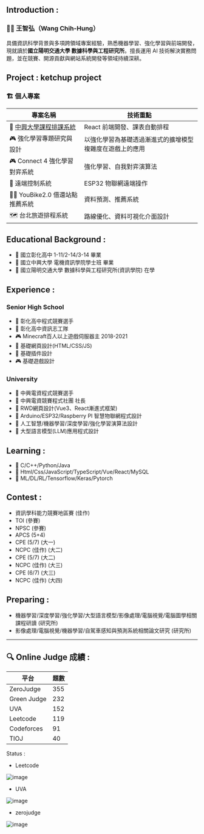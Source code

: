 ## Introduction :
### 👨‍💻 王智弘（Wang Chih-Hung）

具備資訊科學背景與多項跨領域專案經驗，熟悉機器學習、強化學習與前端開發，現就讀於**國立陽明交通大學 數據科學與工程研究所**。擅長運用 AI 技術解決實務問題，並在競賽、開源貢獻與網站系統開發等領域持續深耕。

## Project : ketchup project

### 🏗️ 個人專案

| 專案名稱                                            | 技術重點                            |
| ----------------------------------------------- | ------------------------------- |
| 🔗 [中興大學課程排課系統](https://nchuclass.axisflow.biz) | React 前端開發、課表自動排程               |
| 🎮 強化學習專題研究與設計                                  | 以強化學習為基礎透過漸進式的擴增模型複雜度在遊戲上的應用 |
| 🎮 Connect 4 強化學習對弈系統                           | 強化學習、自我對弈演算法                    |
| 📡 遠端控制系統                                       | ESP32 物聯網遠端操作                   |
| 🚴‍♂️ YouBike2.0 借還站點推薦系統                       | 資料預測、推薦系統                       |
| 🗺️ 台北旅遊排程系統                                    | 路線優化、資料可視化介面設計                  |


## Educational Background :                                                      
- 🥇 國立彰化高中 1-11/2-14/3-14 畢業                                               
- 🥇 國立中興大學 電機資訊學院學士班 畢業
- 🥇 國立陽明交通大學 數據科學與工程研究所(資訊學院) 在學

## Experience :

### Senior High School
- 🥉 彰化高中程式競賽選手
- 🥇 彰化高中資訊志工隊
- 🎮 Minecraft百人以上遊戲伺服器主 2018-2021
- 📄 基礎網頁設計(HTML/CSS/JS)
- 💼 基礎插件設計
- 🎮 基礎遊戲設計

  
### University
- 🥉 中興電資程式競賽選手
- 🥇 中興電資競賽程式社團 社長
- 📄 RWD網頁設計(Vue3、React漸進式框架)
- 💼 Arduino/ESP32/Raspberry PI 智慧物聯網程式設計
- 💼 人工智慧/機器學習/深度學習/強化學習演算法設計
- 💼 大型語言模型(LLM)應用程式設計


## Learning : 
- 🌱 C/C++/Python/Java
- 🌱 Html/Css/JavaScript/TypeScript/Vue/React/MySQL
- 🌱 ML/DL/RL/Tensorflow/Keras/Pytorch



## Contest :
- 資訊學科能力競賽地區賽 (佳作)
- TOI  (參賽)
- NPSC (參賽)
- APCS (5+4) 
- CPE  (5/7)  (大一)
- NCPC (佳作) (大二)
- CPE  (5/7)  (大二)
- NCPC (佳作) (大三)
- CPE  (6/7)  (大三)
- NCPC (佳作) (大四)
  
## Preparing :
- 機器學習/深度學習/強化學習/大型語言模型/影像處理/電腦視覺/電腦圖學相關課程研讀 (研究所)
- 影像處理/電腦視覺/機器學習/自駕車感知與預測系統相關論文研究 (研究所)
  
---

## 🔍 Online Judge 成績 :

| 平台          | 題數  |
| ----------- | --- |
| ZeroJudge   | 355 |
| Green Judge | 232 |
| UVA         | 152 |
| Leetcode    | 119 |
| Codeforces  | 91  |
| TIOJ        | 40  |

Status :
- Leetcode

![image](https://github.com/user-attachments/assets/9f76cf93-3d50-4862-a48a-1f63e9469889)

- UVA

![image](https://user-images.githubusercontent.com/59413200/184604286-b5d386a7-4980-4065-8a5a-e5d6ca8956b9.png)

- zerojudge

![image](https://user-images.githubusercontent.com/59413200/184604656-e0c1ae4b-47eb-4329-969c-7bc74a7e7467.png)

